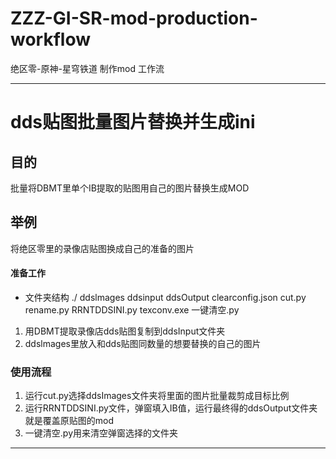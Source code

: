 # ZZZ-GI-SR-mod-production-workflow
绝区零-原神-星穹铁道 制作mod 工作流
***

# dds贴图批量图片替换并生成ini
## 目的
批量将DBMT里单个IB提取的贴图用自己的图片替换生成MOD

## 举例
将绝区零里的录像店贴图换成自己的准备的图片

#### 准备工作
- 文件夹结构
./
    ddslmages
    ddsinput
    ddsOutput
    clearconfig.json
    cut.py
    rename.py
    RRNTDDSINI.py
    texconv.exe
    一键清空.py
1. 用DBMT提取录像店dds贴图复制到ddsInput文件夹
2. ddslmages里放入和dds贴图同数量的想要替换的自己的图片

### 使用流程
1. 运行cut.py选择ddsImages文件夹将里面的图片批量裁剪成目标比例
2. 运行RRNTDDSINI.py文件，弹窗填入IB值，运行最终得的ddsOutput文件夹就是覆盖原贴图的mod
3. 一键清空.py用来清空弹窗选择的文件夹

***
